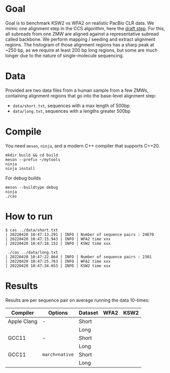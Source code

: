 # Goal

Goal is to benchmark KSW2 vs WFA2 on realistic PacBio CLR data. We mimic one
alignment step in the CCS algorithm, here the [draft
step](https://ccs.how/how-does-ccs-work.html#2-draft-generation). For this, all
subreads from one ZMW are aligned against a representative subread called
backbone. We perform mapping / seeding and extract alignment regions. The
histogram of those alignment regions has a sharp peak at ~250 bp, as we require
at least 200 bp long regions, but some are much longer due to the nature of
single-molecule sequencing.

# Data

Provided are two data files from a human sample from a few ZMWs, containing
alignment regions that go into the base-level alignment step:

 * `data/short.txt`, sequences with a max length of 500bp
 * `data/long.txt`, sequences with a lengths greater 500bp

# Compile

You need `meson`, `ninja`, and a modern C++ compiler that supports C++20.

```
mkdir build && cd build
meson --prefix ~/mytools
ninja
ninja install
```

For debug builds
```
meson --buildtype debug
ninja
./cas
```

# How to run

```
$ cas ../data/short.txt
| 20220420 10:47:13.291 | INFO | Number of sequence pairs : 24670
| 20220420 10:47:15.943 | INFO | WFA2 time xxx
| 20220420 10:47:18.152 | INFO | KSW2 time xxx

 ./cas ../data/long.txt
| 20220420 10:47:22.864 | INFO | Number of sequence pairs : 2301
| 20220420 10:47:25.763 | INFO | WFA2 time xxx
| 20220420 10:47:34.653 | INFO | KSW2 time xxx
```

# Results

Results are per sequence pair on average running the data 10-times:

|  Compiler   |    Options     | Dataset | WFA2 | KSW2 |
| ----------- | -------------- | ------- | ---- | ---- |
| Apple Clang | -              | Short   |      |      |
|             |                | Long    |      |      |
| GCC11       | -              | Short   |      |      |
|             |                | Long    |      |      |
| GCC11       | `march=native` | Short   |      |      |
|             |                | Long    |      |      |
